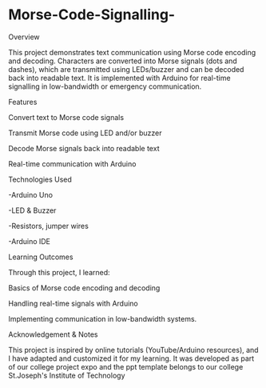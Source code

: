 # Morse-Code-Signalling-
 


Overview

This project demonstrates text communication using Morse code encoding and decoding. Characters are converted into Morse signals (dots and dashes), which are transmitted using LEDs/buzzer and can be decoded back into readable text. It is implemented with Arduino for real-time signalling in low-bandwidth or emergency communication.

Features

Convert text to Morse code signals

Transmit Morse code using LED and/or buzzer

Decode Morse signals back into readable text

Real-time communication with Arduino

Technologies Used

-Arduino Uno

-LED & Buzzer

-Resistors, jumper wires

-Arduino IDE

Learning Outcomes

Through this project, I learned:

Basics of Morse code encoding and decoding

Handling real-time signals with Arduino

Implementing communication in low-bandwidth systems.

Acknowledgement & Notes

This project is inspired by online tutorials (YouTube/Arduino resources), and I have adapted and customized it for my learning. It was developed as part of our college project expo and the ppt template belongs to our college St.Joseph's Institute of Technology
